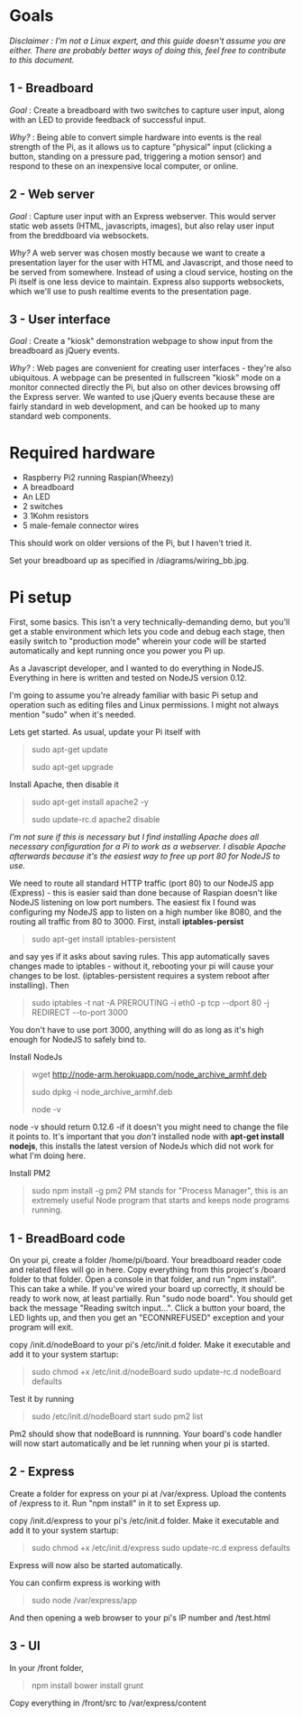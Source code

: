 Goals
===

*Disclaimer : I'm not a Linux expert, and this guide doesn't assume you are either. There are probably better ways of doing this, feel free to contribute to this document.*

1 - Breadboard
---
_Goal_ : Create a breadboard with two switches to capture user input, along with an LED to provide feedback of successful input. 

_Why?_ : Being able to convert simple hardware into events is the real strength of the Pi, as it allows us to capture "physical" input (clicking a button, standing on a pressure pad, triggering a motion sensor) and respond to these on an inexpensive local computer, or online.

2 - Web server
---
_Goal_ : Capture user input with an Express webserver. This would server static web assets (HTML, javascripts, images), but also relay user input from the breddboard via websockets. 

_Why?_ A web server was chosen mostly because we want to create a presentation layer for the user with HTML and Javascript, and those need to be served from somewhere. Instead of using a cloud service, hosting on the Pi itself is one less device to maintain. Express also supports websockets, which we'll use to push realtime events to the presentation page.
 
3 - User interface
---
_Goal_ : Create a "kiosk" demonstration webpage to show input from the breadboard as jQuery events.

_Why?_ : Web pages are convenient for creating user interfaces - they're also ubiquitous. A webpage can be presented in fullscreen "kiosk" mode on a monitor connected directly the Pi, but also on other devices browsing off the Express server. We wanted to use jQuery events because these are fairly standard in web development, and can be hooked up to many standard web components.

Required hardware
===
- Raspberry Pi2 running Raspian(Wheezy)
- A breadboard
- An LED
- 2 switches
- 3 1Kohm resistors
- 5 male-female connector wires

This should work on older versions of the Pi, but I haven't tried it.

Set your breadboard up as specified in /diagrams/wiring_bb.jpg.

Pi setup
===
First, some basics. This isn't a very technically-demanding demo, but you'll get a stable environment which lets you code and debug each stage, then easily switch to "production mode" wherein your code will be started automatically and kept running once you power you Pi up.

As a Javascript developer, and I wanted to do everything in NodeJS. Everything in here is written and tested on NodeJS version 0.12. 

I'm going to assume you're already familiar with basic Pi setup and operation such as editing files and Linux permissions. I might not always mention "sudo" when it's needed.

Lets get started. As usual, update your Pi itself with

>  sudo apt-get update
>
>  sudo apt-get upgrade

Install Apache, then disable it

> sudo apt-get install apache2 -y
> 
> sudo update-rc.d apache2 disable

*I'm not sure if this is necessary but I find installing Apache does all necessary configuration for a Pi to work as a webserver. I disable Apache afterwards because it's the easiest way to free up port 80 for NodeJS to use.*

We need to route all standard HTTP traffic (port 80) to our NodeJS app (Express) - this is easier said than done because of Raspian doesn't like NodeJS listening on low port numbers. The easiest fix I found was configuring my NodeJS app to listen on a high number like 8080, and the routing all traffic from 80 to 3000. First, install **iptables-persist**

>sudo apt-get install iptables-persistent

and say yes if it asks about saving rules. This app automatically saves changes made to iptables - without it,  rebooting your pi will cause your changes to be lost. (iptables-persistent requires a system reboot after installing). Then 

> sudo iptables -t nat -A PREROUTING -i eth0 -p tcp --dport 80 -j REDIRECT --to-port 3000

You don't have to use port 3000, anything will do as long as it's high enough for NodeJS to safely bind to.


Install NodeJs
> wget http://node-arm.herokuapp.com/node_archive_armhf.deb
>
> sudo dpkg -i node_archive_armhf.deb
> 
>  node -v

node -v should return 0.12.6 -if it doesn't you might need to change the file it points to. It's important that you *don't* installed node with **apt-get install nodejs**, this installs the latest version of NodeJs which did not work for what I'm doing here.

Install PM2
> sudo npm install -g pm2
PM stands for "Process Manager", this is an extremely useful Node program that starts and keeps node programs running. 

1 - BreadBoard code
---
On your pi, create a folder  /home/pi/board. Your breadboard reader code and related files will go in here. Copy everything from this project's /board folder to that folder. 
Open a console in that folder, and run "npm install". This can take a while.
If you've wired your board up correctly, it should be ready to work now, at least partially.
Run "sudo node board". You should get back the message "Reading switch input...". Click a button your board, the LED lights up, and then you get an "ECONNREFUSED" exception and your program will exit. 

copy /init.d/nodeBoard to your pi's /etc/init.d folder.
Make it executable and add it to your system startup:

> sudo chmod +x /etc/init.d/nodeBoard
> sudo update-rc.d nodeBoard defaults

Test it by running 

>sudo /etc/init.d/nodeBoard start
>sudo pm2 list

Pm2 should show that nodeBoard is runnning. Your board's code handler will now start automatically and be let running when your pi is started.

2 - Express
---
Create a folder for express on your pi at /var/express.
Upload the contents of /express to it. Run "npm install" in it to set Express up.

copy /init.d/express to your pi's /etc/init.d folder.
Make it executable and add it to your system startup:

> sudo chmod +x /etc/init.d/express
> sudo update-rc.d express defaults

Express will now also be started automatically.

You can confirm express is working with
> sudo node /var/express/app

And then opening a web browser to your pi's IP number and /test.html

3 - UI
---
In your /front folder,

> npm install
> bower install
> grunt

Copy everything in /front/src to /var/express/content
